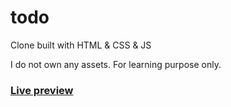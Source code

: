 # todo
Clone built with HTML &amp; CSS & JS

I do not own any assets. For learning purpose only.

### [Live preview](https://taseerahmad.github.io/todo/) 
